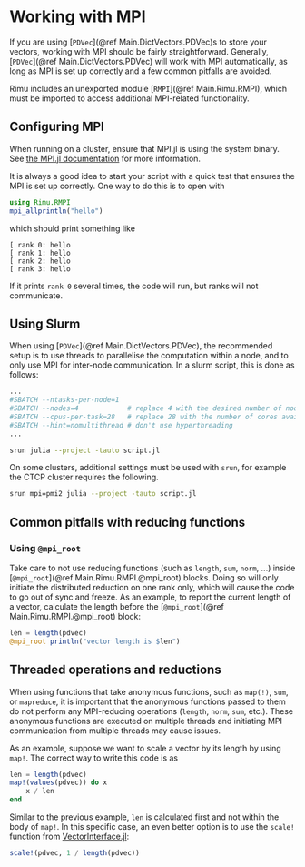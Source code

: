 # Working with MPI

If you are using [`PDVec`](@ref Main.DictVectors.PDVec)s to store your vectors, working with
MPI should be fairly straightforward. Generally, [`PDVec`](@ref Main.DictVectors.PDVec) will
work with MPI automatically, as long as MPI is set up correctly and a few common pitfalls
are avoided.

Rimu includes an unexported module [`RMPI`](@ref Main.Rimu.RMPI), which must be imported to access
additional MPI-related functionality.

## Configuring MPI

When running on a cluster, ensure that MPI.jl is using the system binary. See [the MPI.jl
documentation](https://juliaparallel.org/MPI.jl/latest/configuration/) for more information.

It is always a good idea to start your script with a quick test that ensures the MPI is set up correctly. One way to do this is to open with

```julia
using Rimu.RMPI
mpi_allprintln("hello")
```

which should print something like

```
[ rank 0: hello
[ rank 1: hello
[ rank 2: hello
[ rank 3: hello
```

If it prints `rank 0` several times, the code will run, but ranks will not communicate.

## Using Slurm

When using [`PDVec`](@ref Main.DictVectors.PDVec), the recommended setup is to use threads to parallelise the
computation within a node, and to only use MPI for inter-node communication. In a slurm
script, this is done as follows:

```bash
...
#SBATCH --ntasks-per-node=1
#SBATCH --nodes=4            # replace 4 with the desired number of nodes
#SBATCH --cpus-per-task=28   # replace 28 with the number of cores available in a node
#SBATCH --hint=nomultithread # don't use hyperthreading
...

srun julia --project -tauto script.jl
```

On some clusters, additional settings must be used with `srun`, for example the CTCP cluster
requires the following.

```bash
srun mpi=pmi2 julia --project -tauto script.jl
```

## Common pitfalls with reducing functions

### Using `@mpi_root`

Take care to not use reducing functions (such as `length`, `sum`, `norm`, ...) inside
[`@mpi_root`](@ref Main.Rimu.RMPI.@mpi_root) blocks. Doing so will only initiate the
distributed reduction on one rank only, which will cause the code to go out of sync and
freeze. As an example, to report the current length of a vector, calculate the length before
the [`@mpi_root`](@ref Main.Rimu.RMPI.@mpi_root) block:

```julia
len = length(pdvec)
@mpi_root println("vector length is $len")
```

## Threaded operations and reductions

When using functions that take anonymous functions, such as `map(!)`, `sum`, or `mapreduce`, it is important that the anonymous functions passed to them do not perform any MPI-reducing operations (`length`, `norm`, `sum`, etc.). These anonymous functions are executed on multiple threads and initiating MPI communication from multiple threads may cause issues.

As an example, suppose we want to scale a vector by its length by using `map!`. The correct way to write this code is as

```julia
len = length(pdvec)
map!(values(pdvec)) do x
	x / len
end
```

Similar to the previous example, `len` is calculated first and not within the body of
`map!`. In this specific case, an even better option is to use the `scale!` function from
[VectorInterface.jl](https://github.com/Jutho/VectorInterface.jl):

```julia
scale!(pdvec, 1 / length(pdvec))
```

